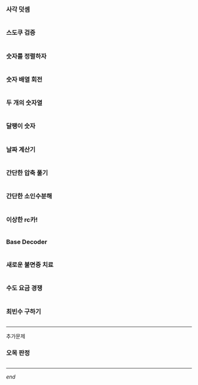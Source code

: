 ### 사각 덧셈

```python

```



### 스도쿠 검증

```python

```



### 숫자를 정렬하자

```python

```



### 숫자 배열 회전

```python

```



### 두 개의 숫자열

```python

```



### 달팽이 숫자

```python

```



### 날짜 계산기

```python

```



### 간단한 압축 풀기

```python

```



### 간단한 소인수분해

```python

```



### 이상한 rc카!

```python

```



### Base Decoder

```python

```



### 새로운 불면중 치료

```python

```



### 수도 요금 경쟁

```python

```



### 최빈수 구하기

```python

```



---



추가문제

### 오목 판정

```python

```





---

*end*
